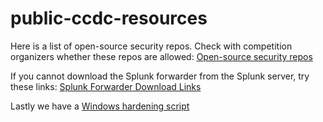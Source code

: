 # public-ccdc-resources

Here is a list of open-source security repos. Check with competition organizers whether these repos are allowed:
[Open-source security repos](open-source-security-repos.md)


If you cannot download the Splunk forwarder from the Splunk server, try these links:
[Splunk Forwarder Download Links](splunk-forwarders.md)

Lastly we have a [Windows hardening script](windows-hardening.ps1)
